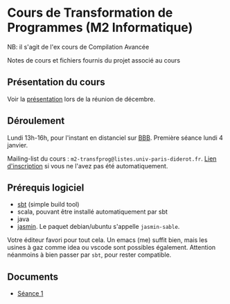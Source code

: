 Cours de Transformation de Programmes (M2 Informatique)
=======================================================

NB: il s'agit de l'ex cours de Compilation Avancée

Notes de cours et fichiers fournis du projet associé au cours

## Présentation du cours ##

Voir la [présentation](doc/presentation.md) lors de la réunion de décembre.

## Déroulement ##

Lundi 13h-16h, pour l'instant en distanciel sur [BBB](https://bbb-front.math.univ-paris-diderot.fr/recherche/pie-nwx-jho-ymf).
Première séance lundi 4 janvier.

Mailing-list du cours : `m2-transfprog@listes.univ-paris-diderot.fr`.
[Lien d'inscription](https://listes.univ-paris-diderot.fr/sympa/subscribe/m2-transfprog) si vous ne l'avez pas été automatiquement.

## Prérequis logiciel ##

- [sbt](https://www.scala-sbt.org/) (simple build tool)
- scala, pouvant être installé automatiquement par sbt
- java
- [jasmin](http://jasmin.sourceforge.net/). Le paquet debian/ubuntu s'appelle `jasmin-sable`.

Votre éditeur favori pour tout cela. Un emacs (me) suffit bien, mais les usines à gaz comme idea ou vscode sont possibles également. Attention néanmoins à bien passer par `sbt`, pour rester compatible.

## Documents ##

- [Séance 1](doc/seance1.md)
